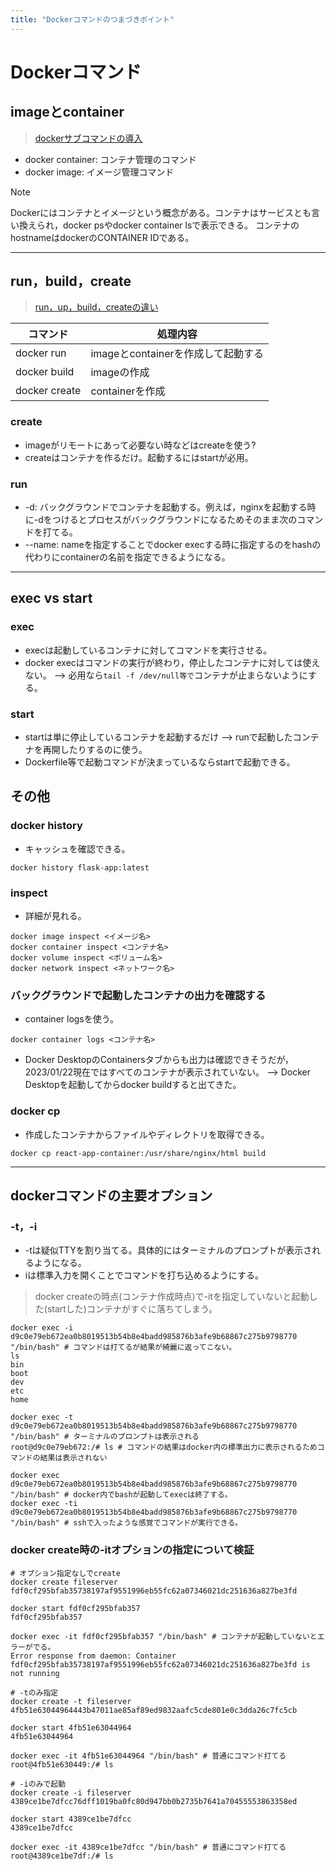 ```yaml
---
title: "Dockerコマンドのつまづきポイント"
---
```


# Dockerコマンド

## imageとcontainer
>
> [dockerサブコマンドの導入](https://qiita.com/zembutsu/items/6e1ad18f0d548ce6c266)

- docker container: コンテナ管理のコマンド
- docker image: イメージ管理コマンド

> [!NOTE]
> Dockerにはコンテナとイメージという概念がある。コンテナはサービスとも言い換えられ，docker psやdocker container lsで表示できる。
> コンテナのhostnameはdockerのCONTAINER IDである。

---

## run，build，create
>
> [run，up，build，createの違い](https://prograshi.com/platform/docker/difference-among-docker-compose-run-up-build-and-create/)

|コマンド     |処理内容                          |
|-------------|----------------------------------|
|docker run   |imageとcontainerを作成して起動する|
|docker build |imageの作成                       |
|docker create|containerを作成                   |

### create

- imageがリモートにあって必要ない時などはcreateを使う?
- createはコンテナを作るだけ。起動するにはstartが必用。

### run

- -d: バックグラウンドでコンテナを起動する。例えば，nginxを起動する時に-dをつけるとプロセスがバックグラウンドになるためそのまま次のコマンドを打てる。
- --name: nameを指定することでdocker execする時に指定するのをhashの代わりにcontainerの名前を指定できるようになる。

---

## exec vs start

### exec

- execは起動しているコンテナに対してコマンドを実行させる。
- docker execはコマンドの実行が終わり，停止したコンテナに対しては使えない。 --> 必用なら`tail -f /dev/null等で`コンテナが止まらないようにする。

### start

- startは単に停止しているコンテナを起動するだけ --> runで起動したコンテナを再開したりするのに使う。
- Dockerfile等で起動コマンドが決まっているならstartで起動できる。

## その他

### docker history

- キャッシュを確認できる。

```shell
docker history flask-app:latest
```

### inspect

- 詳細が見れる。

```shell
docker image inspect <イメージ名>
docker container inspect <コンテナ名>
docker volume inspect <ボリューム名>
docker network inspect <ネットワーク名>
```

### バックグラウンドで起動したコンテナの出力を確認する

- container logsを使う。

```shell
docker container logs <コンテナ名>
```

- Docker DesktopのContainersタブからも出力は確認できそうだが，2023/01/22現在ではすべてのコンテナが表示されていない。 --> Docker Desktopを起動してからdocker buildすると出てきた。

### docker cp

- 作成したコンテナからファイルやディレクトリを取得できる。

```shell
docker cp react-app-container:/usr/share/nginx/html build
```

---

## dockerコマンドの主要オプション

### -t，-i

- -tは疑似TTYを割り当てる。具体的にはターミナルのプロンプトが表示されるようになる。
- iは標準入力を開くことでコマンドを打ち込めるようにする。

> docker createの時点(コンテナ作成時点)で-itを指定していないと起動した(startした)コンテナがすぐに落ちてしまう。

```shell
docker exec -i d9c0e79eb672ea0b8019513b54b8e4badd985876b3afe9b68867c275b9798770 "/bin/bash" # コマンドは打てるが結果が綺麗に返ってこない。
ls
bin
boot
dev
etc
home

docker exec -t d9c0e79eb672ea0b8019513b54b8e4badd985876b3afe9b68867c275b9798770 "/bin/bash" # ターミナルのプロンプトは表示される
root@d9c0e79eb672:/# ls # コマンドの結果はdocker内の標準出力に表示されるためコマンドの結果は表示されない

docker exec d9c0e79eb672ea0b8019513b54b8e4badd985876b3afe9b68867c275b9798770 "/bin/bash" # docker内でbashが起動してexecは終了する。
docker exec -ti d9c0e79eb672ea0b8019513b54b8e4badd985876b3afe9b68867c275b9798770 "/bin/bash" # sshで入ったような感覚でコマンドが実行できる。
```

### docker create時の-itオプションの指定について検証

```shell
# オプション指定なしでcreate
docker create fileserver
fdf0cf295bfab35738197af9551996eb55fc62a07346021dc251636a827be3fd

docker start fdf0cf295bfab357
fdf0cf295bfab357

docker exec -it fdf0cf295bfab357 "/bin/bash" # コンテナが起動していないとエラーがでる。
Error response from daemon: Container fdf0cf295bfab35738197af9551996eb55fc62a07346021dc251636a827be3fd is not running

# -tのみ指定
docker create -t fileserver
4fb51e63044964443b47011ae85af89ed9832aafc5cde801e0c3dda26c7fc5cb

docker start 4fb51e63044964
4fb51e63044964

docker exec -it 4fb51e63044964 "/bin/bash" # 普通にコマンド打てる
root@4fb51e630449:/# ls

# -iのみで起動
docker create -i fileserver
4389ce1be7dfcc76dff1019ba0fc80d947bb0b2735b7641a70455553863358ed

docker start 4389ce1be7dfcc
4389ce1be7dfcc

docker exec -it 4389ce1be7dfcc "/bin/bash" # 普通にコマンド打てる
root@4389ce1be7df:/# ls
```
